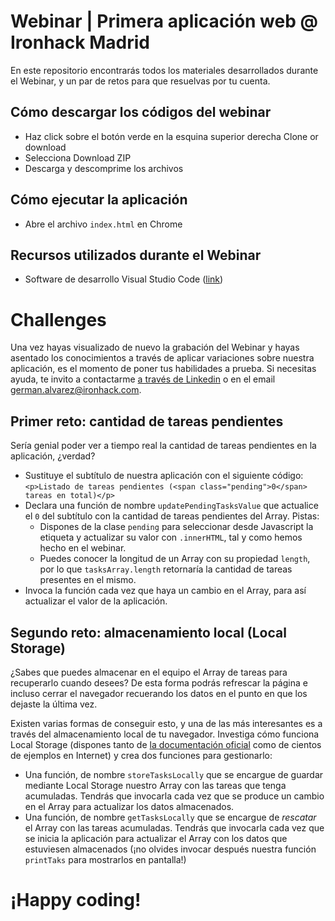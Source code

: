 # Webinar | Primera aplicación web  @ Ironhack Madrid
En este repositorio encontrarás todos los materiales desarrollados durante el Webinar, y un par de retos para que resuelvas por tu cuenta.

## Cómo descargar los códigos del webinar
- Haz click sobre el botón verde en la esquina superior derecha Clone or download
- Selecciona Download ZIP
- Descarga y descomprime los archivos

## Cómo ejecutar la aplicación
- Abre el archivo `index.html` en Chrome

## Recursos utilizados durante el Webinar
- Software de desarrollo Visual Studio Code (<a href="https://code.visualstudio.com/">link</a>)

# Challenges
Una vez hayas visualizado de nuevo la grabación del Webinar y hayas asentado los conocimientos a través de aplicar variaciones sobre nuestra aplicación, es el momento de poner tus habilidades a prueba. Si necesitas ayuda, te invito a contactarme <a href="https://www.linkedin.com/in/german-alvarez-dev/">a través de Linkedin</a> o en el email <a href="mailto:german.alvarez@ironhack.com">german.alvarez@ironhack.com</a>.


## Primer reto: cantidad de tareas pendientes
Sería genial poder ver a tiempo real la cantidad de tareas pendientes en la aplicación, ¿verdad?

- Sustituye el subtítulo de nuestra aplicación con el siguiente código: `<p>Listado de tareas pendientes (<span class="pending">0</span> tareas en total)</p>`
- Declara una función de nombre `updatePendingTasksValue` que actualice el `0` del subtítulo con la cantidad de tareas pendientes del Array. Pistas: 
  - Dispones de la clase `pending` para seleccionar desde Javascript la etiqueta y actualizar su valor con `.innerHTML`, tal y como hemos hecho en el webinar.
  - Puedes conocer la longitud de un Array con su propiedad `length`, por lo que `tasksArray.length` retornaría la cantidad de tareas presentes en el mismo.
- Invoca la función cada vez que haya un cambio en el Array, para así actualizar el valor de la aplicación.

## Segundo reto: almacenamiento local (Local Storage)
¿Sabes que puedes almacenar en el equipo el Array de tareas para recuperarlo cuando desees? De esta forma podrás refrescar la página e incluso cerrar el navegador recuerando los datos en el punto en que los dejaste la última vez. 

Existen varias formas de conseguir esto, y una de las más interesantes es a través del almacenamiento local de tu navegador. Investiga cómo funciona Local Storage (dispones tanto de <a href="https://developer.mozilla.org/es/docs/Web/API/Window/localStorage">la documentación oficial</a> como de cientos de ejemplos en Internet) y crea dos funciones para gestionarlo:
- Una función, de nombre `storeTasksLocally` que se encargue de guardar mediante Local Storage nuestro Array con las tareas que tenga acumuladas. Tendrás que invocarla cada vez que se produce un cambio en el Array para actualizar los datos almacenados.
- Una función, de nombre `getTasksLocally` que se encargue de *rescatar* el Array con las tareas acumuladas. Tendrás que invocarla cada vez que se inicia la aplicación para actualizar el Array con los datos que estuviesen almacenados (¡no olvides invocar después nuestra función `printTaks` para mostrarlos en pantalla!)

# ¡Happy coding!
